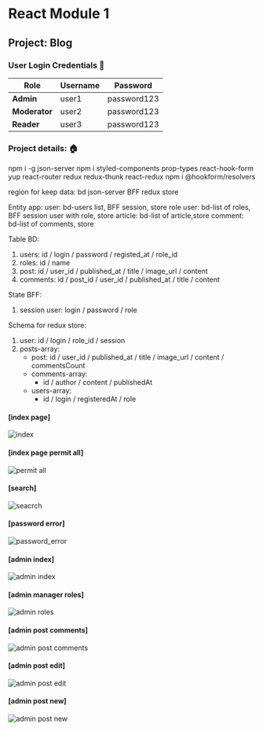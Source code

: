 # React Module 1
## Project: Blog

### User Login Credentials 🔐

| Role        | Username | Password       |
|-------------|----------|----------------|
| **Admin**   | user1    | password123    |
| **Moderator** | user2 | password123    |
| **Reader**  | user3    | password123    |

### Project details: 🏠
npm i -g json-server
npm i
styled-components
prop-types
react-hook-form yup
react-router
redux redux-thunk react-redux
npm i @hookform/resolvers

region for keep data:
bd json-server
BFF
redux store

Entity app:
user: bd-users list, BFF session, store
role user: bd-list of roles, BFF session user with role, store
article: bd-list of article,store
comment: bd-list of comments, store

Table BD:

1. users: id / login / password / registed_at / role_id
2. roles: id / name
3. post: id / user_id / published_at / title / image_url / content
4. comments: id / post_id / user_id / published_at / title / content

State BFF:

1. session user: login / password / role

Schema for redux store:

1. user: id / login / role_id / session
2. posts-array:
	- post: id / user_id / published_at / title / image_url / content / commentsCount
	- comments-array:
		- id / author / content / publishedAt
	- users-array:
		- id / login / registeredAt / role

#### [index page]
![index](src/assets/img/page_index.jpg)

#### [index page permit all]
![permit all](src/assets/img/page_index_permit_all.jpg)

#### [search]
![seacrch](src/assets/img/page_search.jpg)

#### [password error]
![password_error](src/assets/img/page_password_error.jpg)

####  [admin index]
![admin index](src/assets/img/page_admin_index.jpg)

#### [admin manager roles]
![admin roles](src/assets/img/page_admin_manager_roles.jpg)

#### [admin post comments]
![admin post comments](src/assets/img/page_admin_post_comment.jpg)

#### [admin post edit]
![admin post edit](src/assets/img/page_admin_post_edit.jpg)

#### [admin post new]
![admin post new](src/assets/img/page_admin_post_new.jpg)
